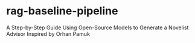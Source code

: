 # rag-baseline-pipeline
A Step-by-Step Guide Using Open-Source Models to Generate a Novelist Advisor Inspired by Orhan Pamuk
